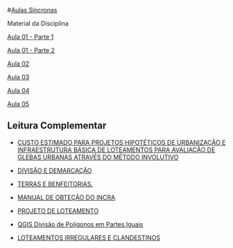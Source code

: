#[Aulas Síncronas](https://classroom.google.com/c/MzQwNDI3MjQ1Mzk3/m/MzQwNDI3MjQ1NDIx/details)


Material da Disciplina

[Aula 01 - Parte 1](https://docs.google.com/presentation/d/12kmTrs8Mu1dlgLxVyWRaIPhOCV7CW0DygYH7uLYD5pM/edit?usp=sharing)

[Aula 01 - Parte 2](https://github.com/ErisonBarros/Parc._Territorial/blob/master/Demarca%C3%A7%C3%A3o_Divis%C3%A3o.pdf)

[Aula 02](https://docs.google.com/presentation/d/1o-F93Hwo8k2yhfSasJiTWf3u0HmzypqZapsOWycR7_U/edit?usp=sharing)

[Aula 03](https://docs.google.com/presentation/d/1uehrD5WQyrBL8dE0m0tZQNo98DrxanIEXOxGFB286LY/edit?usp=sharing)

[Aula 04](https://drive.google.com/file/d/1ka9OSjBMIiHPyImpLnm3iN2s-NXece0P/view)

[Aula 05](https://1drv.ms/p/s!AjO4oAHV5BZuhct-QpVAOX23kvfWHQ?e=M0dxAR)


## Leitura Complementar

* [CUSTO ESTIMADO PARA PROJETOS HIPOTÉTICOS DE URBANIZAÇÃO E INFRAESTRUTURA BÁSICA DE LOTEAMENTOS PARA AVALIAÇÃO DE GLEBAS URBANAS ATRAVÉS DO MÉTODO INVOLUTIVO](https://ibape-nacional.com.br/biblioteca/wp-content/uploads/2017/08/047.pdf)

* [DIVISÃO E DEMARCAÇÃO](https://github.com/ErisonBarros/Parc._Territorial/blob/master/Cap%C3%ADtulo%20I%20-%20Divis%C3%A3o%20e%20Demarca%C3%A7%C3%A3o.pdf)

* [TERRAS E BENFEITORIAS.](https://github.com/ErisonBarros/Parc._Territorial/blob/master/Cap%C3%ADtulo%208%20-%20Terras%20e%20Benfeitorias.pdf)

*  [MANUAL DE OBTEÇÃO DO INCRA](https://github.com/ErisonBarros/Parc._Territorial/blob/master/manual_de_obtencao_INCRA.pdf)

* [PROJETO DE LOTEAMENTO](https://github.com/ErisonBarros/Parc._Territorial/blob/master/Projeto_loteamento.pdf)

*  [QGIS Divisão de Polígonos  em Partes Iguais](https://github.com/ErisonBarros/Parc._Territorial/blob/master/QGIS_%20Divis%C3%A3o%20de%20um%20Pol%C3%ADgono%20em%20Partes%20Iguais.pdf)
* [LOTEAMENTOS IRREGULARES E CLANDESTINOS](https://github.com/ErisonBarros/Parc._Territorial/blob/master/Loteamentos%20irregulares%20e%20Clandestinos.md) 



<!--stackedit_data:
eyJoaXN0b3J5IjpbLTIxNDY3ODg4MzEsLTE2Nzk2NjUzNDQsLT
M1NzkxMDE0MCwxNTM0OTQ4NzEzLC0xMTIxMjU3MDE5LC05MzA1
NDIyMjEsMTEyNTkyNjAwMSwxMDU5NDQ1NzA1LC00NjgzNTU3ND
ddfQ==
-->